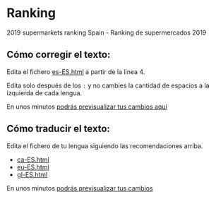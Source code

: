 # Ranking

2019 supermarkets ranking Spain - Ranking de supermercados 2019

## Cómo corregir el texto:

Edita el fichero <a href="https://github.com/greenpeace/gpes-supermarket-ranking/blob/master/es-ES.html">es-ES.html</a> a partir de la linea 4.

Edita solo después de los `:` y no cambies la cantidad de espacios a la izquierda de cada lengua.

En unos minutos <a href="https://greenpeace.github.io/gpes-supermarket-ranking/es-ES.html#translate">podrás previsualizar tus cambios aquí</a>

## Cómo traducir el texto:

Edita el fichero de tu lengua siguiendo las recomendaciones arriba.

- <a href="https://github.com/greenpeace/gpes-supermarket-ranking/blob/master/ca-ES.html">ca-ES.html</a>
- <a href="https://github.com/greenpeace/gpes-supermarket-ranking/blob/master/eu-ES.html">eu-ES.html</a>
- <a href="https://github.com/greenpeace/gpes-supermarket-ranking/blob/master/gl-ES.html">gl-ES.html</a>

En unos minutos <a href="https://greenpeace.github.io/gpes-supermarket-ranking/es-ES.html">podrás previsualizar tus cambios</a>
